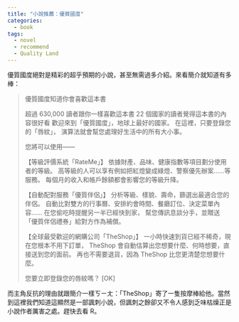 ```yaml
---
title: "小說推薦：優質國度"
categories:
  - book
tags:
  - novel
  - recommend
  - Quality Land
---
```


優質國度絕對是精彩的超乎預期的小說，甚至無需過多介紹。來看簡介就知道有多棒：

> 優質國度知道你會喜歡這本書
>
> 超過 630,000 讀者跟你一樣喜歡這本書
> 22 個國家的讀者覺得這本書的內容很好看
> 歡迎來到「優質國度」，地球上最好的國家。
> 在這裡，只要登錄您的「唇紋」，
> 演算法就會幫您處理好生活中的所有大小事。
>
> 您將可以使用——
>
> 【等級評價系統「RateMe」】
> 依據財產、品味、健康指數等項目劃分使用者的等級。
> 高等級的人可以享有例如把紅燈變成綠燈、警察優先辦案……等服務。
> 每個月的收入和帳戶餘額都會影響您的等級升降。
>
> 【自動配對服務「優質伴侶」】
> 分析等級、樣貌、壽命，篩選出最適合您的伴侶。
> 自動比對雙方的行事曆、安排約會時間、餐廳訂位、決定菜單內容……
> 在您偷吃時提醒另一半已經快到家，
> 幫您傳訊息談分手，並贈送「優質伴侶禮券」給對方作為補償。
>
> 【全球最受歡迎的網購公司「TheShop」】
> 一小時快速到貨已經不稀奇，現在您根本不用下訂單，
> TheShop 會自動估算出您想要什麼、何時想要，直接送到您的面前。
> 再也不需要退貨，因為 TheShop 比您更清楚您想要什麼。
>
> 您要立即登錄您的唇紋嗎？
> [OK]

而主角反抗的理由就跟簡介一樣ㄎㄧㄤ：「TheShop」寄了一隻按摩棒給他。當然到這裡我們知道這顯然是一部諷刺小說，但諷刺之餘卻又不令人感到乏味枯燥正是小說作者厲害之處。趕快去看 R。
